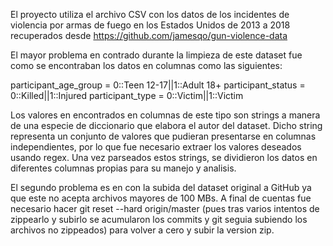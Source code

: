 El proyecto utiliza el archivo CSV con los datos de los incidentes de violencia por armas de fuego en los Estados Unidos de 2013 a 2018 recuperados desde https://github.com/jamesqo/gun-violence-data

El mayor problema en contrado durante la limpieza de este dataset fue como se encontraban los datos en columnas como las siguientes:

participant_age_group = 0::Teen 12-17||1::Adult 18+
participant_status = 0::Killed||1::Injured
participant_type = 0::Victim||1::Victim

Los valores en encontrados en columnas de este tipo son strings a manera de una especie de diccionario que elabora el autor del dataset. Dicho string representa un conjunto de valores que pudieran presentarse en columnas independientes, por lo que fue necesario extraer los valores deseados usando regex. Una vez parseados estos strings, se dividieron los datos en diferentes columnas propias para su manejo y analisis.

El segundo problema es en con la subida del dataset original a GitHub ya que este no acepta archivos mayores de 100 MBs. A final de cuentas fue necesario hacer git reset --hard origin/master (pues tras varios intentos de zippearlo y subirlo se acumularon los commits y git seguia subiendo los archivos no zippeados) para volver a cero y subir la version zip.